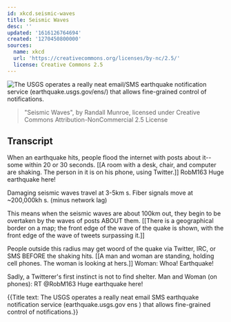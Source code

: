 ```yaml
---
id: xkcd.seismic-waves
title: Seismic Waves
desc: ''
updated: '1616126764694'
created: '1270450800000'
sources:
  name: xkcd
  url: 'https://creativecommons.org/licenses/by-nc/2.5/'
  license: Creative Commons 2.5
---
```

![The USGS operates a really neat email/SMS earthquake notification service (earthquake.usgs.gov/ens/) that allows fine-grained control of notifications.](https://imgs.xkcd.com/comics/seismic_waves.png)
> "Seismic Waves", by Randall Munroe, licensed under Creative Commons Attribution-NonCommercial 2.5 License

## Transcript
When an earthquake hits, people flood the internet with posts about it--some within 20 or 30 seconds.
[[A room with a desk, chair, and computer are shaking. The person in it is on his phone, using Twitter.]]
RobM163  Huge earthquake here!

Damaging seismic waves travel at 3-5km
s. Fiber signals move at ~200,000kh
s.
(minus network lag)

This means when the seismic waves are about 100km out, they begin to be overtaken by the waves of posts ABOUT them.
[[There is a geographical border on a map; the front edge of the wave of the quake is shown, with the front edge of the wave of tweets surpassing it.]]

People outside this radius may get woord of the quake via Twitter, IRC, or SMS BEFORE the shaking hits.
[[A man and woman are standing, holding cell phones. The woman is looking at hers.]]
Woman: Whoa! Earthquake!

Sadly, a Twitterer's first instinct is not to find shelter.
Man and Woman (on phones): RT @RobM163  Huge earthquake here!

{{Title text: The USGS operates a really neat email
SMS earthquake notification service (earthquake.usgs.gov
ens
) that allows fine-grained control of notifications.}}
